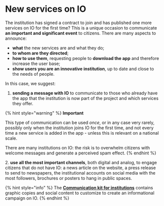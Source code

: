 # New services on IO

The institution has signed a contract to join and has published one more services on IO for the first time? This is a unique occasion to communicate **an important and significant event** to citizens. There are many aspects to announce:

* **what** the new services are and what they do;
* **to whom are they directed**;
* **how to use them**, requesting people to **download the app** and therefore increase the user base;
* **show users you are an innovative institution**, up to date and close to the needs of people. 

In this case, we suggest:

1. **sending a message with IO** to communicate to those who already have the app that the institution is now part of the project and which services they offer.

{% hint style="warning" %}
**Important**

This type of communication can be used _once_, or in any case very rarely, possibly only when the institution joins IO for the first time, and not every time a new service is added in the app - unless this is relevant on a national scale.

There are many institutions on IO: the risk is to overwhelm citizens with welcome messages and generate a perceived spam effect.
{% endhint %}

2\. **use all the most important channels**, both digital and analog, to engage citizens that do not have IO: a news article on the website, a press release to send to newspapers, the institutional accounts on social media with the most followers, brochures or posters to hang in public spaces. 

{% hint style="info" %}
The [**Communication kit for institutions**](https://docs.pagopa.it/kit-di-comunicazione-per-gli-enti/) contains graphic copies and social content to customize to create an informational campaign on IO.
{% endhint %}